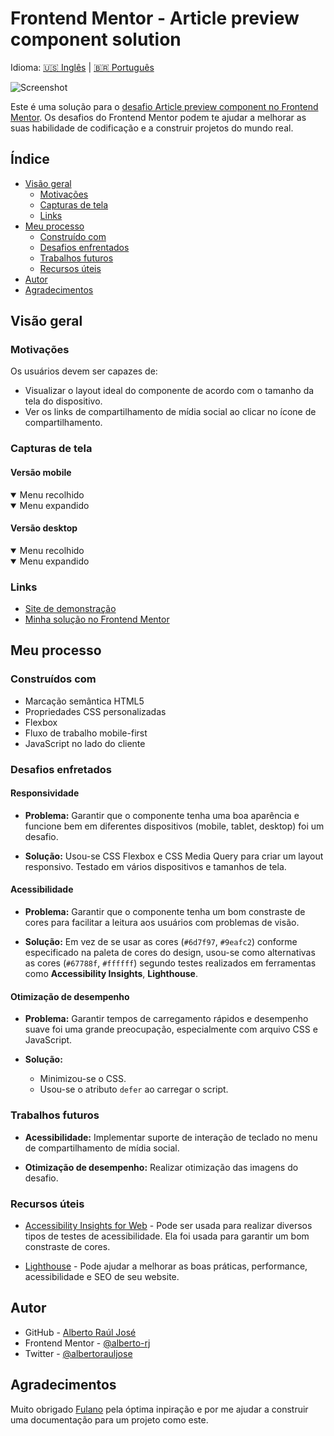 # Frontend Mentor - Article preview component solution

Idioma:  [🇺🇸 Inglês](README.md)  |  [🇧🇷 Português](README-PT.md)

![Screenshot](./screenshot/screenshot-desktop.png)

Este é uma solução para o [desafio Article preview component no Frontend Mentor](https://www.frontendmentor.io/challenges/article-preview-component-dYBN_pYFT). Os desafios do Frontend Mentor podem te ajudar a melhorar as suas habilidade de codificação e a construir projetos do mundo real.

## Índice

- [Visão geral](#visão-geral)
  - [Motivações](#motivações)
  - [Capturas de tela](#capturas-de-tela)
  - [Links](#links)
- [Meu processo](#meu-processo)
  - [Construído com](#construídos-com)
  - [Desafios enfrentados](#desafios-enfretados)
  - [Trabalhos futuros](#trabalhos-futuros)
  - [Recursos úteis](#recursos-úteis)
- [Autor](#autor)
- [Agradecimentos](#agradecimentos)

## Visão geral

### Motivações

Os usuários devem ser capazes de:

- Visualizar o layout ideal do componente de acordo com o tamanho da tela do dispositivo.
- Ver os links de compartilhamento de mídia social ao clicar no ícone de compartilhamento.

### Capturas de tela

#### Versão mobile

<details open>
  <summary>Menu recolhido</summary>
  <img alt="" src="./screenshot/screenshot-mobile.png">
</details>

<details open>
  <summary>Menu expandido</summary>
  <img alt="" src="./screenshot/screenshot-mobile-active.png">
</details>

#### Versão desktop

<details open>
  <summary>Menu recolhido</summary>
  <img alt="" src="./screenshot/screenshot-desktop.png">
</details>

<details open>
  <summary>Menu expandido</summary>
  <img alt="" src="./screenshot/screenshot-desktop-active.png">
</details>

### Links

- [Site de demonstração](https://alberto-rj.github.io/article-preview-component/)
- [Minha solução no Frontend Mentor](https://your-solution-url.com)

## Meu processo

### Construídos com

- Marcação semântica HTML5
- Propriedades CSS personalizadas
- Flexbox
- Fluxo de trabalho mobile-first
- JavaScript no lado do cliente

### Desafios enfretados

#### Responsividade

- **Problema:** Garantir que o componente tenha uma boa aparência e funcione bem em diferentes dispositivos (mobile, tablet, desktop) foi um desafio.

- **Solução:** Usou-se CSS Flexbox e CSS Media Query para criar um layout responsivo. Testado em vários dispositivos e tamanhos de tela.

#### Acessibilidade

- **Problema:** Garantir que o componente tenha um bom constraste de cores para facilitar a leitura aos usuários com problemas de visão.

- **Solução:** Em vez de se usar as cores (`#6d7f97`, `#9eafc2`) conforme especificado na paleta de cores do design, usou-se como alternativas as cores (`#67788f`, `#ffffff`) segundo testes realizados em ferramentas como **Accessibility Insights**, **Lighthouse**.

#### Otimização de desempenho

- **Problema:** Garantir tempos de carregamento rápidos e desempenho suave foi uma grande preocupação, especialmente com arquivo CSS e JavaScript.

- **Solução:**
  - Minimizou-se o CSS.
  - Usou-se o atributo `defer` ao carregar o script.

### Trabalhos futuros

- **Acessibilidade:** Implementar suporte de interação de teclado no menu de compartilhamento de mídia social.

- **Otimização de desempenho:** Realizar otimização das imagens do desafio.

### Recursos úteis

- [Accessibility Insights for Web](https://accessibilityinsights.io/docs/web/overview/) - Pode ser usada para realizar diversos tipos de testes de acessibilidade. Ela foi usada para garantir um bom constraste de cores.

- [Lighthouse](https://en.wikipedia.org/wiki/Google_Lighthouse) - Pode ajudar a melhorar as boas práticas, performance, acessibilidade e SEO de seu website.

## Autor

- GitHub - [Alberto Raúl José](https://github.com/alberto-rj)
- Frontend Mentor - [@alberto-rj](https://www.frontendmentor.io/profile/alberto-rj)
- Twitter - [@albertorauljose](https://www.twitter.com/albertorauljose)

## Agradecimentos

Muito obrigado [Fulano](#) pela óptima inpiração e por me ajudar a construir uma documentação para um projeto como este.
